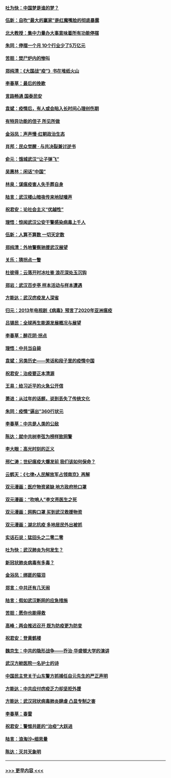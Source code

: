 #### [吐为快：中国梦是谁的梦？](../pages/nsc993/n11906564.md?t=03011702) 
#### [伍新：自吹“最大的赢家”是红魔嘴脸的彻底暴露](../pages/nsc993/n11906407.md?t=03011702) 
#### [北大教授：集中力量办大事意味着所有功能停摆](../pages/nsc993/n11904800.md?t=03011702) 
#### [朱同：停摆一个月 10个行业少了5万亿元](../pages/nsc993/n11904498.md?t=03011702) 
#### [苦胆：焚尸炉内的惨叫](../pages/nsc993/n11904479.md?t=03011702) 
#### [郑纯清：《大国战“疫”》书在堆纸火山](../pages/nsc993/n11904450.md?t=03011702) 
#### [李春草：最后的挽歌](../pages/nsc993/n11904441.md?t=03011702) 
#### [言路畅通 国泰民安](../pages/nsc993/n11904222.md?t=03011702) 
#### [袁斌：疫情后，有人或会陷入长时间心理创伤期](../pages/nsc993/n11901514.md?t=03011702) 
#### [有特异功能的侄子 所见所做](../pages/nsc993/n11901154.md?t=03011702) 
#### [金浴凤：声声慢‧红朝政治生态](../pages/nsc993/n11899553.md?t=03011702) 
#### [肖邦：民众觉醒 · 与共决裂兼讨逆书](../pages/nsc993/n11898435.md?t=03011702) 
#### [俞元：饿城武汉“让子弹飞”](../pages/nsc993/n11898344.md?t=03011702) 
#### [吴惠林：闲话“中国”](../pages/nsc993/n11898182.md?t=03011702) 
#### [林泉：谋瘟疫害人失手葬自身](../pages/nsc993/n11897892.md?t=03011702) 
#### [陆言：武汉楼山暗夜传来地狱嚎声](../pages/nsc993/n11897033.md?t=03011702) 
#### [祝君安：论社会主义“优越性”](../pages/nsc993/n11897005.md?t=03011702) 
#### [理悟：惊闻武汉公安干警感染病毒上千人](../pages/nsc993/n11896947.md?t=03011702) 
#### [伍新：人算不算数 一切天定数](../pages/nsc993/n11893372.md?t=03011702) 
#### [郑纯清：外地警察驰援武汉展望](../pages/nsc993/n11893115.md?t=03011702) 
#### [关乐：猜拐点一瞥](../pages/nsc993/n11893020.md?t=03011702) 
#### [杜彼得：云落开时冰吐鉴 浪花深处玉沉钩](../pages/nsc993/n11892107.md?t=03011702) 
#### [郑岩：武汉百步亭 样本活动与样本遭遇](../pages/nsc993/n11892310.md?t=03011702) 
#### [方能达：武汉疠疫发人深省](../pages/nsc993/n11891376.md?t=03011702) 
#### [归元：2013年电视剧《病毒》预言了2020年亚洲瘟疫](../pages/nsc993/n11891126.md?t=03011702) 
#### [吕锡民：全球再生能源发展概况与展望](../pages/nsc993/n11890613.md?t=03011702) 
#### [李春草：醉花阴·拐点](../pages/nsc993/n11890567.md?t=03011702) 
#### [理悟：中共当自毙](../pages/nsc993/n11890559.md?t=03011702) 
#### [袁斌：另类历史——笑话和段子里的疫情中国](../pages/nsc993/n11889243.md?t=03011702) 
#### [祝君安：治疫要正本清源](../pages/nsc993/n11889085.md?t=03011702) 
#### [王易：给习近平的火急公开信](../pages/nsc993/n11888225.md?t=03011702) 
#### [萧进：从过年的话题，说到丢失了传统文化](../pages/nsc993/n11887732.md?t=03011702) 
#### [朱同：疫情“逼出”360行状元](../pages/nsc993/n11887678.md?t=03011702) 
#### [李春草：中共是人类的公敌](../pages/nsc993/n11887656.md?t=03011702) 
#### [陈达：就中共树李弦为榜样致网警](../pages/nsc993/n11887625.md?t=03011702) 
#### [李大眼：高光时刻的正义](../pages/nsc993/n11887585.md?t=03011702) 
#### [邢仁涛：世纪瘟疫大爆发前 我们该如何保命？](../pages/nsc993/n11887535.md?t=03011702) 
#### [云鹤天：《七律▪人民解放军占领南京》再解](../pages/nsc993/n11887524.md?t=03011702) 
#### [双元漫画：医疗物资紧缺 地方政府抢口罩](../pages/nsc993/n11884744.md?t=03011702) 
#### [双元漫画：“吹哨人”李文亮医生之死](../pages/nsc993/n11884705.md?t=03011702) 
#### [双元漫画：网购口罩 买到武汉救援物资](../pages/nsc993/n11884670.md?t=03011702) 
#### [双元漫画：湖北抗疫 多地居民外出被抓](../pages/nsc993/n11884643.md?t=03011702) 
#### [实话石说：猛回头之二零二零](../pages/nsc993/n11883968.md?t=03011702) 
#### [吐为快：武汉肺炎为何发生？](../pages/nsc993/n11882180.md?t=03011702) 
#### [新冠状肺炎病毒有多毒？](../pages/nsc993/n11881790.md?t=03011702) 
#### [金浴凤：绑匪的猫泪](../pages/nsc993/n11880664.md?t=03011702) 
#### [郑言：中共还有几天闹](../pages/nsc993/n11880645.md?t=03011702) 
#### [陆言：假如武汉断网的应急措施](../pages/nsc993/n11880619.md?t=03011702) 
#### [苦胆：愿你也能得救](../pages/nsc993/n11880601.md?t=03011702) 
#### [高峰：两会推迟召开  既为防疫更为防变](../pages/nsc993/n11879977.md?t=03011702) 
#### [祝君安：登黄鹤楼](../pages/nsc993/n11880583.md?t=03011702) 
#### [魏京生：中共的隐形战争——乔治‧华盛顿大学的演讲](../pages/nsc993/n11879765.md?t=03011702) 
#### [武汉方舱医院一名护士的诗](../pages/nsc993/n11878480.md?t=03011702) 
#### [中国民主党关于山东警方抓捕任自元先生的严正声明](../pages/nsc993/n11877506.md?t=03011702) 
#### [方能达：中共应付疠疫乏力却坚拒外援](../pages/nsc993/n11877497.md?t=03011702) 
#### [方能达：武汉冠状病毒肺炎肆虐 凸显专制之害](../pages/nsc993/n11877475.md?t=03011702) 
#### [李春草：春雷](../pages/nsc993/n11876287.md?t=03011702) 
#### [祝君安：警惕共匪的“治疫”大跃进](../pages/nsc993/n11876084.md?t=03011702) 
#### [陆言：浪淘沙•细思量](../pages/nsc993/n11876071.md?t=03011702) 
#### [陈达：灭共天象明](../pages/nsc993/n11876063.md?t=03011702) 

----
#### [ >>> 更早内容 <<< ](../indexes/nsc993-earlier.md)
